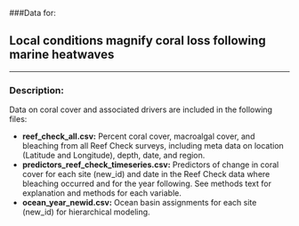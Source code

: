 ###Data for:

## Local conditions magnify coral loss following marine heatwaves

-----

### Description:
Data on coral cover and associated drivers are included in the following files:

* **reef_check_all.csv:** Percent coral cover, macroalgal cover, and bleaching from all Reef Check surveys, including meta data on location (Latitude and Longitude), depth, date, and region.
* **predictors_reef_check_timeseries.csv:** Predictors of change in coral cover for each site (new_id) and date in the Reef Check data where bleaching occurred and for the year following. See methods text for explanation and methods for each variable.
* **ocean_year_newid.csv:** Ocean basin assignments for each site (new_id) for hierarchical modeling.